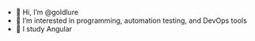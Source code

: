 - 👋 Hi, I’m @goldlure
- 👀 I’m interested in programming, automation testing, and DevOps tools
- 🌱 I study Angular

<!---
goldlure/goldlure is a ✨ special ✨ repository because its `README.md` (this file) appears on your GitHub profile.
You can click the Preview link to take a look at your changes.
--->
